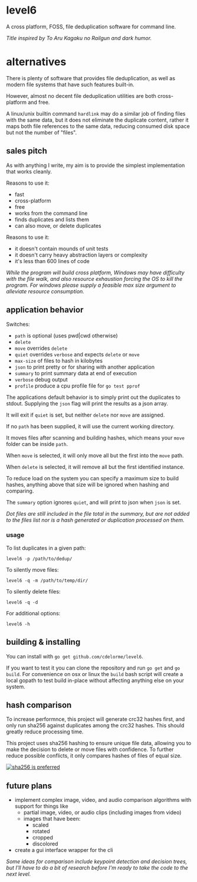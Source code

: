
# level6

A cross platform, FOSS, file deduplication software for command line.

_Title inspired by To Aru Kagaku no Railgun and dark humor._


# alternatives

There is plenty of software that provides file deduplication, as well as modern file systems that have such features built-in.

However, almost no decent file deduplication utilities are both cross-platform and free.

A linux/unix builtin command `hardlink` may do a similar job of finding files with the same data, but it does not eliminate the duplicate content, rather it maps both file references to the same data, reducing consumed disk space but not the number of "files".


## sales pitch

As with anything I write, my aim is to provide the simplest implementation that works cleanly.

Reasons to use it:

- fast
- cross-platform
- free
- works from the command line
- finds duplicates and lists them
- can also move, or delete duplicates

Reasons to use it:

- it doesn't contain mounds of unit tests
- it doesn't carry heavy abstraction layers or complexity
- it's less than 600 lines of code

_While the program will build cross platform, Windows may have difficulty with the file walk, and also resource exhaustion forcing the OS to kill the program.  For windows please supply a feasible max size argument to alleviate resource consumption._


## application behavior

Switches:

- `path` is optional (uses pwd|cwd otherwise)
- `delete`
- `move` overrides `delete`
- `quiet` overrides `verbose` and expects `delete` or `move`
- `max-size` of files to hash in kilobytes
- `json` to print pretty or for sharing with another application
- `summary` to print summary data at end of execution
- `verbose` debug output
- `profile` produce a cpu profile file for `go test pprof`

The applications default behavior is to simply print out the duplicates to stdout.  Supplying the `json` flag will print the results as a json array.

It will exit if `quiet` is set, but neither `delete` nor `move` are assigned.

If no `path` has been supplied, it will use the current working directory.

It moves files after scanning and building hashes, which means your `move` folder can be inside `path`.

When `move` is selected, it will only move all but the first into the `move` path.

When `delete` is selected, it will remove all but the first identified instance.

To reduce load on the system you can specify a maximum size to build hashes, anything above that size will be ignored when hashing and comparing.

The `summary` option ignores `quiet`, and will print to json when `json` is set.

_Dot files are still included in the file total in the summary, but are not added to the files list nor is a hash generated or duplication processed on them._


### usage

To list duplicates in a given path:

    level6 -p /path/to/dedup/

To silently move files:

    level6 -q -m /path/to/temp/dir/

To silently delete files:

    level6 -q -d

For additional options:

    level6 -h


## building & installing

You can install with `go get github.com/cdelorme/level6`.

If you want to test it you can clone the repository and run `go get` and `go build`.  For convenience on osx or linux the `build` bash script will create a local gopath to test build in-place without affecting anything else on your system.


## hash comparison

To increase performnce, this project will generate crc32 hashes first, and only run sha256 against duplicates among the crc32 hashes.  This should greatly reduce processing time.

This project uses sha256 hashing to ensure unique file data, allowing you to make the decision to delete or move files with confidence.  To further reduce possible conflicts, it only compares hashes of files of equal size.

[![sha256 is preferred](http://i.stack.imgur.com/46Vwb.jpg)](http://crypto.stackexchange.com/questions/1170/best-way-to-reduce-chance-of-hash-collisions-multiple-hashes-or-larger-hash)


## future plans

- implement complex image, video, and audio comparison algorithms with support for things like
    - partial image, video, or audio clips (including images from video)
    - images that have been:
        - scaled
        - rotated
        - cropped
        - discolored
- create a gui interface wrapper for the cli

_Some ideas for comparison include keypoint detection and decision trees, but I'll have to do a bit of research before I'm ready to take the code to the next level._
